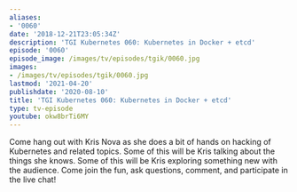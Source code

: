 ```yaml
---
aliases:
- '0060'
date: '2018-12-21T23:05:34Z'
description: 'TGI Kubernetes 060: Kubernetes in Docker + etcd'
episode: '0060'
episode_image: /images/tv/episodes/tgik/0060.jpg
images:
- /images/tv/episodes/tgik/0060.jpg
lastmod: '2021-04-20'
publishdate: '2020-08-10'
title: 'TGI Kubernetes 060: Kubernetes in Docker + etcd'
type: tv-episode
youtube: okw8brTi6MY
---
```


Come hang out with Kris Nova as she does a bit of hands on hacking of Kubernetes and related topics. Some of this will be Kris talking about the things she knows. Some of this will be Kris exploring something new with the audience. Come join the fun, ask questions, comment, and participate in the live chat!